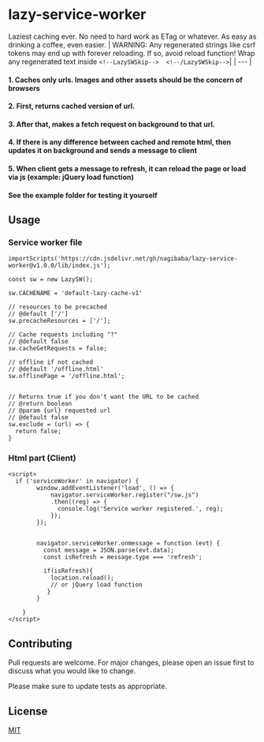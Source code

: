 # lazy-service-worker

Laziest caching ever. No need to hard work as ETag or whatever. As easy as drinking a coffee, even easier.
| WARNING: Any regenerated strings like csrf tokens may end up with forever reloading. If so, avoid reload function! Wrap any regenerated text inside  `<!--LazySWSkip-->  <!--/LazySWSkip-->`|
| --- |

#### 1. Caches only urls. Images and other assets should be the concern  of browsers

#### 2. First, returns cached version of url. 

#### 3. After that, makes a fetch request on background to that url.

#### 4. If there is any difference between cached and remote html, then updates it on background and sends a message to client 

#### 5. When client gets a message to refresh, it can reload the page or load via js (example: jQuery load function)


#### See the example folder for testing it yourself


## Usage

### Service worker file

```
importScripts('https://cdn.jsdelivr.net/gh/nagibaba/lazy-service-worker@v1.0.0/lib/index.js');

const sw = new LazySW();

sw.CACHENAME = 'default-lazy-cache-v1'

// resources to be precached
// @default ['/']
sw.precacheResources = ['/'];

// Cache requests including "?"
// @default false
sw.cacheGetRequests = false;

// offline if not cached
// @default '/offline.html'
sw.offlinePage = '/offline.html';


// Returns true if you don't want the URL to be cached
// @return boolean
// @param {url} requested url
// @default false
sw.exclude = (url) => {
  return false;
}
```

### Html part (Client)


```
<script>
  if ('serviceWorker' in navigator) {
        window.addEventListener('load', () => {
            navigator.serviceWorker.register("/sw.js")
            .then((reg) => {
              console.log('Service worker registered.', reg);
            });
        });


        navigator.serviceWorker.onmessage = function (evt) {
          const message = JSON.parse(evt.data);
          const isRefresh = message.type === 'refresh';

          if(isRefresh){
            location.reload();
            // or jQuery load function
           }
        }
        
    }
</script>

```

## Contributing
Pull requests are welcome. For major changes, please open an issue first to discuss what you would like to change.

Please make sure to update tests as appropriate.

## License
[MIT](https://choosealicense.com/licenses/mit/)

